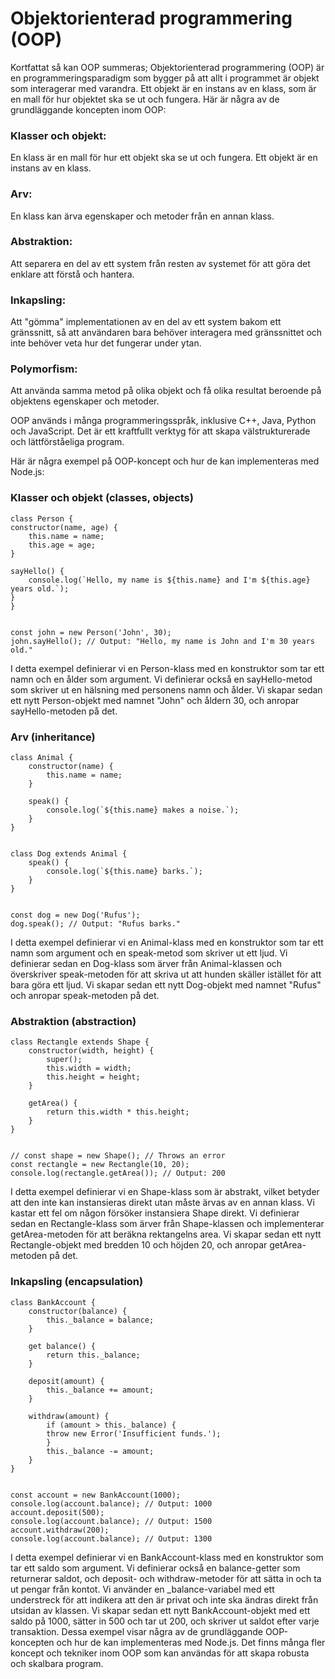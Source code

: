 # Objektorienterad programmering (OOP) 
 

Kortfattat så kan OOP summeras;
Objektorienterad programmering (OOP) är en programmeringsparadigm som bygger på att allt i programmet är objekt som interagerar med varandra. Ett objekt är en instans av en klass, som är en mall för hur objektet ska se ut och fungera. Här är några av de grundläggande koncepten inom OOP:

### Klasser och objekt: 
En klass är en mall för hur ett objekt ska se ut och fungera. Ett objekt är en instans av en klass.

### Arv: 
En klass kan ärva egenskaper och metoder från en annan klass.

### Abstraktion: 
Att separera en del av ett system från resten av systemet för att göra det enklare att förstå och hantera.

### Inkapsling: 
Att "gömma" implementationen av en del av ett system bakom ett gränssnitt, så att användaren bara behöver interagera med gränssnittet och inte behöver veta hur det fungerar under ytan.

### Polymorfism: 
Att använda samma metod på olika objekt och få olika resultat beroende på objektens egenskaper och metoder.

OOP används i många programmeringsspråk, inklusive C++, Java, Python och JavaScript. Det är ett kraftfullt verktyg för att skapa välstrukturerade och lättförståeliga program.





Här är några exempel på OOP-koncept och hur de kan implementeras med Node.js:

### Klasser och objekt (classes, objects)

    class Person {
    constructor(name, age) {
        this.name = name;
        this.age = age;
    }

    sayHello() {
        console.log(`Hello, my name is ${this.name} and I'm ${this.age} years old.`);
    }
    }


    const john = new Person('John', 30);
    john.sayHello(); // Output: "Hello, my name is John and I'm 30 years old."

I detta exempel definierar vi en Person-klass med en konstruktor som tar ett namn och en ålder som argument. Vi definierar också en sayHello-metod som skriver ut en hälsning med personens namn och ålder. Vi skapar sedan ett nytt Person-objekt med namnet "John" och åldern 30, och anropar sayHello-metoden på det.

### Arv (inheritance)


    class Animal {
        constructor(name) {
            this.name = name;
        }

        speak() {
            console.log(`${this.name} makes a noise.`);
        }
    }


    class Dog extends Animal {
        speak() {
            console.log(`${this.name} barks.`);
        }
    }


    const dog = new Dog('Rufus');
    dog.speak(); // Output: "Rufus barks."

I detta exempel definierar vi en Animal-klass med en konstruktor som tar ett namn som argument och en speak-metod som skriver ut ett ljud. Vi definierar sedan en Dog-klass som ärver från Animal-klassen och överskriver speak-metoden för att skriva ut att hunden skäller istället för att bara göra ett ljud. Vi skapar sedan ett nytt Dog-objekt med namnet "Rufus" och anropar speak-metoden på det.

### Abstraktion (abstraction)



    class Rectangle extends Shape {
        constructor(width, height) {
            super();
            this.width = width;
            this.height = height;
        }

        getArea() {
            return this.width * this.height;
        }
    }


    // const shape = new Shape(); // Throws an error
    const rectangle = new Rectangle(10, 20);
    console.log(rectangle.getArea()); // Output: 200

I detta exempel definierar vi en Shape-klass som är abstrakt, vilket betyder att den inte kan instansieras direkt utan måste ärvas av en annan klass. Vi kastar ett fel om någon försöker instansiera Shape direkt. Vi definierar sedan en Rectangle-klass som ärver från Shape-klassen och implementerar getArea-metoden för att beräkna rektangelns area. Vi skapar sedan ett nytt Rectangle-objekt med bredden 10 och höjden 20, och anropar getArea-metoden på det.

### Inkapsling (encapsulation)


    class BankAccount {
        constructor(balance) {
            this._balance = balance;
        }

        get balance() {
            return this._balance;
        }

        deposit(amount) {
            this._balance += amount;
        }

        withdraw(amount) {
            if (amount > this._balance) {
            throw new Error('Insufficient funds.');
            }
            this._balance -= amount;
        }
    }


    const account = new BankAccount(1000);
    console.log(account.balance); // Output: 1000
    account.deposit(500);
    console.log(account.balance); // Output: 1500
    account.withdraw(200);
    console.log(account.balance); // Output: 1300

I detta exempel definierar vi en BankAccount-klass med en konstruktor som tar ett saldo som argument. Vi definierar också en balance-getter som returnerar saldot, och deposit- och withdraw-metoder för att sätta in och ta ut pengar från kontot. Vi använder en _balance-variabel med ett understreck för att indikera att den är privat och inte ska ändras direkt från utsidan av klassen. Vi skapar sedan ett nytt BankAccount-objekt med ett saldo på 1000, sätter in 500 och tar ut 200, och skriver ut saldot efter varje transaktion. Dessa exempel visar några av de grundläggande OOP-koncepten och hur de kan implementeras med Node.js. Det finns många fler koncept och tekniker inom OOP som kan användas för att skapa robusta och skalbara program.
